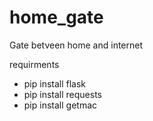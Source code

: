 # home_gate
Gate betveen home and internet


requirments

- pip install flask
- pip install requests
- pip install getmac
